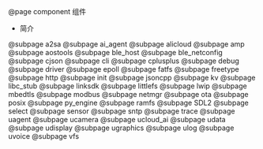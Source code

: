 @page component 组件

- 简介

@subpage a2sa
@subpage ai_agent
@subpage alicloud
@subpage amp
@subpage aostools
@subpage ble_host
@subpage ble_netconfig
@subpage cjson
@subpage cli
@subpage cplusplus
@subpage debug
@subpage driver
@subpage epoll
@subpage fatfs
@subpage freetype
@subpage http
@subpage init
@subpage jsoncpp
@subpage kv
@subpage libc_stub
@subpage linksdk
@subpage littlefs
@subpage lwip
@subpage mbedtls
@subpage modbus
@subpage netmgr
@subpage ota
@subpage posix
@subpage py_engine
@subpage ramfs
@subpage SDL2
@subpage select
@subpage sensor
@subpage sntp
@subpage trace
@subpage uagent
@subpage ucamera
@subpage ucloud_ai
@subpage udata
@subpage udisplay
@subpage ugraphics
@subpage ulog
@subpage uvoice
@subpage vfs